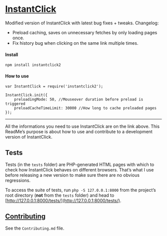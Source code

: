 # [InstantClick](http://instantclick.io/)

Modified version of InstantClick with latest bug fixes + tweaks. Changelog:
- Preload caching, saves on unnecessary fetches by only loading pages once.
- Fix history bug when clicking on the same link multiple times.

#### Install

```
npm install instantclick2
```

#### How to use

```
var InstantClick = require('instantclick2');

InstantClick.init({
    preloadingMode: 50, //Mouseover duration before preload is triggered
    preloadCacheTimeLimit: 30000 //How long to cache preloaded pages
});
```

---
All the informations you need to use InstantClick are on the link above. This ReadMe’s purpose is about how to use and contribute to a development version of InstantClick.

## Tests

Tests (in the `tests` folder) are PHP-generated HTML pages with which to check how InstantClick behaves on different browsers. That’s what I use before releasing a new version to make sure there are no obvious regressions.

To access the suite of tests, run `php -S 127.0.0.1:8000` from the project’s root directory (**not** from the `tests` folder) and head to [http://127.0.0.1:8000/tests/](http://127.0.0.1:8000/tests/).

## [Contributing](Contributing.md)

See the `Contributing.md` file.
